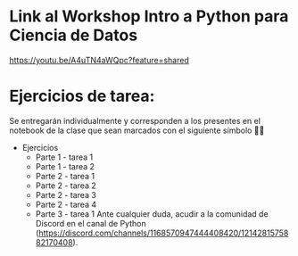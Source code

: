 # Link al Workshop Intro a Python para Ciencia de Datos
https://youtu.be/A4uTN4aWQpc?feature=shared

# Ejercicios de tarea:
Se entregarán individualmente y corresponden a los presentes en el notebook de la clase que sean marcados con el siguiente símbolo 🫴🏻

- Ejercicios
    - Parte 1 - tarea 1
    - Parte 1 - tarea 2
    - Parte 2 - tarea 1
    - Parte 2 - tarea 2
    - Parte 2 - tarea 3
    - Parte 2 - tarea 4
    - Parte 3 - tarea 1
 Ante cualquier duda, acudir a la comunidad de Discord en el canal de Python (https://discord.com/channels/1168570947444408420/1214281575882170408). 
      
